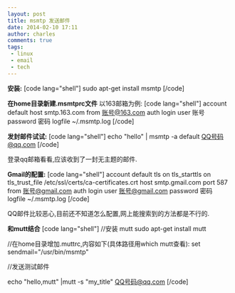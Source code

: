 ```yaml
---
layout: post
title: msmtp 发送邮件
date: 2014-02-10 17:11
author: charles
comments: true
tags:
 - linux
 - email
 - tech
---
```

<strong>安装:</strong>
[code lang="shell"]
sudo apt-get install msmtp
[/code]

<strong>在home目录新建.msmtprc文件</strong>
以163邮箱为例:
[code lang="shell"]
account default
host smtp.163.com
from 账号@163.com
auth login
user 账号
password 密码
logfile ~/.msmtp.log
[/code]

<strong>发封邮件试试:</strong>
[code lang="shell"]
echo "hello" | msmtp -a default QQ号码@qq.com
[/code]

登录qq邮箱看看,应该收到了一封无主题的邮件.


<strong>Gmail的配置:</strong>
[code lang="shell"]
account default
tls on
tls_starttls on
tls_trust_file /etc/ssl/certs/ca-certificates.crt
host smtp.gmail.com
port 587
from 账号@gmail.com
auth login
user 账号@gmail.com
password 密码
logfile ~/.msmtp.log
[/code]

QQ邮件比较恶心,目前还不知道怎么配置,网上能搜索到的方法都是不行的.


<strong>和mutt结合</strong>
[code lang="shell"]
//安装 mutt
sudo apt-get install mutt

//在home目录增加.muttrc,内容如下(具体路径用which mutt查看):
set sendmail="/usr/bin/msmtp"

//发送测试邮件

echo "hello,mutt" |mutt -s "my_title" QQ号码@qq.com
[/code]


